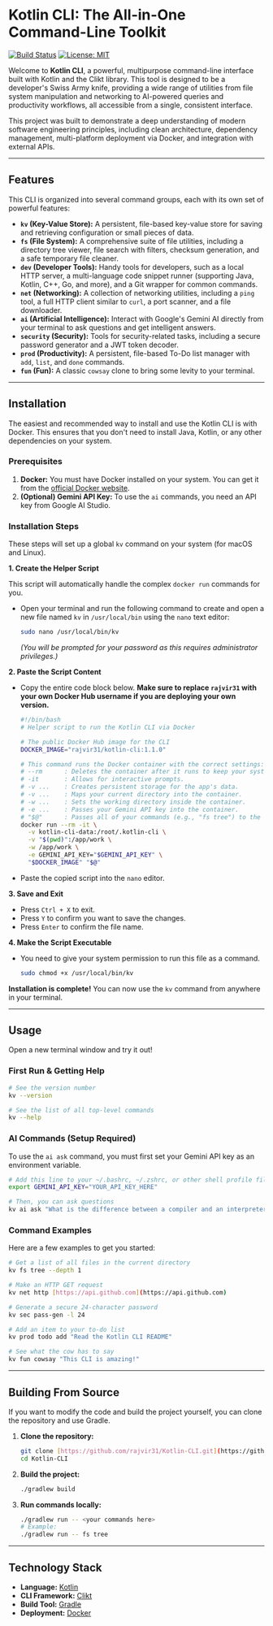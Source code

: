 # Kotlin CLI: The All-in-One Command-Line Toolkit

[![Build Status](https://img.shields.io/badge/build-passing-brightgreen)](https://github.com/rajvir31/Kotlin-CLI)
[![License: MIT](https://img.shields.io/badge/License-MIT-yellow.svg)](https://opensource.org/licenses/MIT)

Welcome to **Kotlin CLI**, a powerful, multipurpose command-line interface built with Kotlin and the Clikt library. This tool is designed to be a developer's Swiss Army knife, providing a wide range of utilities from file system manipulation and networking to AI-powered queries and productivity workflows, all accessible from a single, consistent interface.

This project was built to demonstrate a deep understanding of modern software engineering principles, including clean architecture, dependency management, multi-platform deployment via Docker, and integration with external APIs.

---

## Features

This CLI is organized into several command groups, each with its own set of powerful features:

* **`kv` (Key-Value Store):** A persistent, file-based key-value store for saving and retrieving configuration or small pieces of data.
* **`fs` (File System):** A comprehensive suite of file utilities, including a directory tree viewer, file search with filters, checksum generation, and a safe temporary file cleaner.
* **`dev` (Developer Tools):** Handy tools for developers, such as a local HTTP server, a multi-language code snippet runner (supporting Java, Kotlin, C++, Go, and more), and a Git wrapper for common commands.
* **`net` (Networking):** A collection of networking utilities, including a `ping` tool, a full HTTP client similar to `curl`, a port scanner, and a file downloader.
* **`ai` (Artificial Intelligence):** Interact with Google's Gemini AI directly from your terminal to ask questions and get intelligent answers.
* **`security` (Security):** Tools for security-related tasks, including a secure password generator and a JWT token decoder.
* **`prod` (Productivity):** A persistent, file-based To-Do list manager with `add`, `list`, and `done` commands.
* **`fun` (Fun):** A classic `cowsay` clone to bring some levity to your terminal.

---

## Installation

The easiest and recommended way to install and use the Kotlin CLI is with Docker. This ensures that you don't need to install Java, Kotlin, or any other dependencies on your system.

### Prerequisites

1.  **Docker:** You must have Docker installed on your system. You can get it from the [official Docker website](https://www.docker.com/products/docker-desktop/).
2.  **(Optional) Gemini API Key:** To use the `ai` commands, you need an API key from Google AI Studio.

### Installation Steps

These steps will set up a global `kv` command on your system (for macOS and Linux).

**1. Create the Helper Script**

This script will automatically handle the complex `docker run` commands for you.

* Open your terminal and run the following command to create and open a new file named `kv` in `/usr/local/bin` using the `nano` text editor:

    ```bash
    sudo nano /usr/local/bin/kv
    ```

  *(You will be prompted for your password as this requires administrator privileges.)*

**2. Paste the Script Content**

* Copy the entire code block below. **Make sure to replace `rajvir31` with your own Docker Hub username if you are deploying your own version.**

    ```bash
    #!/bin/bash
    # Helper script to run the Kotlin CLI via Docker
    
    # The public Docker Hub image for the CLI
    DOCKER_IMAGE="rajvir31/kotlin-cli:1.1.0"
    
    # This command runs the Docker container with the correct settings:
    # --rm      : Deletes the container after it runs to keep your system clean.
    # -it       : Allows for interactive prompts.
    # -v ...    : Creates persistent storage for the app's data.
    # -v ...    : Maps your current directory into the container.
    # -w ...    : Sets the working directory inside the container.
    # -e ...    : Passes your Gemini API key into the container.
    # "$@"      : Passes all of your commands (e.g., "fs tree") to the CLI.
    docker run --rm -it \
      -v kotlin-cli-data:/root/.kotlin-cli \
      -v "$(pwd)":/app/work \
      -w /app/work \
      -e GEMINI_API_KEY="$GEMINI_API_KEY" \
      "$DOCKER_IMAGE" "$@"
    ```

* Paste the copied script into the `nano` editor.

**3. Save and Exit**

* Press `Ctrl + X` to exit.
* Press `Y` to confirm you want to save the changes.
* Press `Enter` to confirm the file name.

**4. Make the Script Executable**

* You need to give your system permission to run this file as a command.

    ```bash
    sudo chmod +x /usr/local/bin/kv
    ```

**Installation is complete!** You can now use the `kv` command from anywhere in your terminal.

---

## Usage

Open a new terminal window and try it out!

### First Run & Getting Help

```bash
# See the version number
kv --version

# See the list of all top-level commands
kv --help
```

### AI Commands (Setup Required)

To use the `ai ask` command, you must first set your Gemini API key as an environment variable.

```bash
# Add this line to your ~/.bashrc, ~/.zshrc, or other shell profile file
export GEMINI_API_KEY="YOUR_API_KEY_HERE"

# Then, you can ask questions
kv ai ask "What is the difference between a compiler and an interpreter?"
```

### Command Examples

Here are a few examples to get you started:

```bash
# Get a list of all files in the current directory
kv fs tree --depth 1

# Make an HTTP GET request
kv net http [https://api.github.com](https://api.github.com)

# Generate a secure 24-character password
kv sec pass-gen -l 24

# Add an item to your to-do list
kv prod todo add "Read the Kotlin CLI README"

# See what the cow has to say
kv fun cowsay "This CLI is amazing!"
```

---

## Building From Source

If you want to modify the code and build the project yourself, you can clone the repository and use Gradle.

1.  **Clone the repository:**
    ```bash
    git clone [https://github.com/rajvir31/Kotlin-CLI.git](https://github.com/rajvir31/Kotlin-CLI.git)
    cd Kotlin-CLI
    ```

2.  **Build the project:**
    ```bash
    ./gradlew build
    ```

3.  **Run commands locally:**
    ```bash
    ./gradlew run -- <your commands here>
    # Example:
    ./gradlew run -- fs tree
    ```

---

## Technology Stack

* **Language:** [Kotlin](https://kotlinlang.org/)
* **CLI Framework:** [Clikt](https://github.com/ajalt/clikt)
* **Build Tool:** [Gradle](https://gradle.org/)
* **Deployment:** [Docker](https://www.docker.com/)

